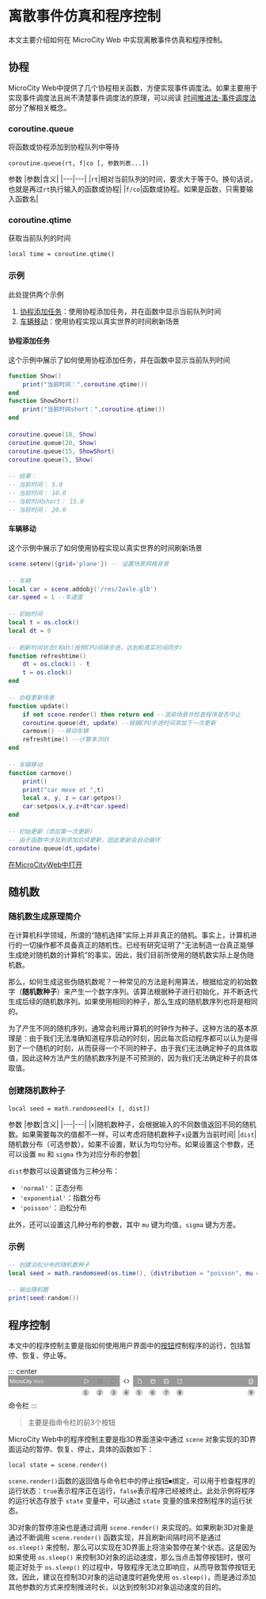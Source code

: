 # 离散事件仿真和程序控制
本文主要介绍如何在 MicroCity Web 中实现离散事件仿真和程序控制。

## 协程
MicroCity Web中提供了几个协程相关函数，方便实现事件调度法。如果主要用于实现事件调度法且尚不清楚事件调度法的原理，可以阅读 [时间推进法-事件调度法](./timelapse#事件调度法) 部分了解相关概念。

### coroutine.queue
将函数或协程添加到协程队列中等待
```lua:no-line-numbers
coroutine.queue(rt, f|co [, 参数列表...])
```

参数
|参数|含义|
|---|---|
|`rt`|相对当前队列的时间，要求大于等于0。换句话说，也就是再过`rt`执行输入的函数或协程|
|`f/co`|函数或协程。如果是函数，只需要输入函数名|

### coroutine.qtime
获取当前队列的时间
```lua:no-line-numbers
local time = coroutine.qtime()
```

### 示例
此处提供两个示例
1. [协程添加任务](#协程添加任务)：使用协程添加任务，并在函数中显示当前队列时间
2. [车辆移动](#车辆移动)：使用协程实现以真实世界的时间刷新场景

#### 协程添加任务
这个示例中展示了如何使用协程添加任务，并在函数中显示当前队列时间

```lua
function Show()
    print("当前时间：",coroutine.qtime())
end
function ShowShort()
    print("当前时间short：",coroutine.qtime())
end

coroutine.queue(10, Show)
coroutine.queue(20, Show)
coroutine.queue(15, ShowShort)
coroutine.queue(5, Show)

-- 结果：
-- 当前时间： 5.0
-- 当前时间： 10.0
-- 当前时间short： 15.0
-- 当前时间： 20.0
```

#### 车辆移动
这个示例中展示了如何使用协程实现以真实世界的时间刷新场景

```lua
scene.setenv({grid='plane'}) -- 设置场景网格背景

-- 车辆
local car = scene.addobj('/res/2axle.glb')
car.speed = 1 --车速度

-- 初始时间
local t = os.clock()
local dt = 0

-- 刷新时间状态t和dt(按照CPU间隔步进，达到和真实时间同步)
function refreshtime()
    dt = os.clock() - t
    t = os.clock()
end

-- 协程更新场景
function update()
    if not scene.render() then return end --渲染场景并检查程序是否中止
    coroutine.queue(dt, update) --根据CPU步进时间添加下一次更新
    carmove() --移动车辆
    refreshtime() --计算本次dt
end

-- 车辆移动
function carmove()
    print()
    print("car move at ",t)
    local x, y, z = car:getpos()
    car:setpos(x,y,z+dt*car.speed)
end

-- 初始更新（添加第一次更新）
-- 由于函数中涉及到添加后续更新，因此更新会自动循环
coroutine.queue(dt,update)
```

[在MicroCityWeb中打开](https://microcity.github.io/#s80gxo)

## 随机数
### 随机数生成原理简介
在计算机科学领域，所谓的“随机选择”实际上并非真正的随机。事实上，计算机进行的一切操作都不具备真正的随机性。已经有研究证明了“无法制造一台真正能够生成绝对随机数的计算机”的事实。因此，我们目前所使用的随机数实际上是伪随机数。

那么，如何生成这些伪随机数呢？一种常见的方法是利用算法，根据给定的初始数字（**随机数种子**）来产生一个数字序列。该算法根据种子进行初始化，并不断迭代生成后续的随机数序列。如果使用相同的种子，那么生成的随机数序列也将是相同的。

为了产生不同的随机序列，通常会利用计算机的时钟作为种子。这种方法的基本原理是：由于我们无法准确知道程序启动的时刻，因此每次启动程序都可以认为是得到了一个随机的时刻，从而获得一个不同的种子。由于我们无法确定种子的具体取值，因此这种方法产生的随机数序列是不可预测的，因为我们无法确定种子的具体取值。

### 创建随机数种子
```lua:no-line-numbers
local seed = math.randomseed(x [, dist])
```

参数
|参数|含义|
|---|---|
|`x`|随机数种子，会根据输入的不同数值返回不同的随机数。如果需要每次的值都不一样，可以考虑将随机数种子`x`设置为当前时间|
|`dist`|随机数分布（可选参数）。如果不设置，默认为均匀分布。如果设置这个参数，还可以设置 `mu` 和 `sigma` 作为对应分布的参数|

`dist`参数可以设置键值为三种分布：

* `'normal'`：正态分布
* `'exponential'`：指数分布
* `'poisson'`：泊松分布

此外，还可以设置这几种分布的参数，其中 `mu` 键为均值，`sigma` 键为方差。

### 示例
```lua
-- 创建泊松分布的随机数种子
local seed = math.randomseed(os.time(), {distribution = "poisson", mu = "3"}) -- 泊松分布，均值为3

-- 输出随机数
print(seed:random())
```

## 程序控制
本文中的程序控制主要是指如何使用用户界面中的[按钮](./web-ui#蓝色-命令区域)控制程序的运行，包括暂停、恢复、停止等。

::: center
![命令栏](../images/note/MicroCityWeb/CommandBar.png)
命令栏
:::

> 主要是指命令栏的前3个按钮

MicroCity Web中的程序控制主要是指3D界面渲染中通过 `scene` 对象实现的3D界面运动的暂停、恢复、停止，具体的函数如下：
```lua:no-line-numbers
local state = scene.render()
```

`scene.render()`函数的返回值与命令栏中的停止按钮⏹绑定，可以用于检查程序的运行状态：`true`表示程序正在运行，`false`表示程序已经被终止。此处示例将程序的运行状态存放于 `state` 变量中，可以通过 `state` 变量的值来控制程序的运行状态。

3D对象的暂停渲染也是通过调用 `scene.render()` 来实现的。如果刷新3D对象是通过不断调用 `scene.render()` 函数实现，并且刷新间隔时间不是通过 `os.sleep()` 来控制，那么可以实现在3D界面上将渲染暂停在某个状态。这是因为如果使用 `os.sleep()` 来控制3D对象的运动速度，那么当点击暂停按钮时，很可能正好处于 `os.sleep()` 的过程中，导致程序无法立即响应，从而导致暂停按钮无效。因此，建议在控制3D对象的运动速度时避免使用 `os.sleep()`，而是通过添加其他参数的方式来控制推进时长，以达到控制3D对象运动速度的目的。
